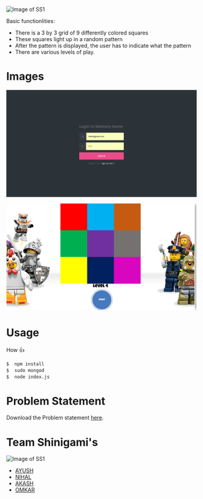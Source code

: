 
![Image of SS1](https://github.com/Ayushverma8/Memory-Game/blob/master/poster(2).png)

Basic functionlities:

 * There is a 3 by 3 grid of 9 differently colored squares
 * These squares light up in a random pattern
 * After the pattern is displayed, the user has to indicate what the pattern
 * There are various levels of play.
 

# Images
![Image of SS1](https://github.com/Ayushverma8/Memory-Game/blob/master/MG1.png)

![Image of SS1](https://github.com/Ayushverma8/Memory-Game/blob/master/MG2.png)





# Usage


 How :+1:

```BASH
$  npm install
$  sudo mongod
$  node index.js

```
# Problem Statement

Download the Problem statement [here](https://github.com/Ayushverma8/Memory-Game/blob/master/Venturesity%20_%20Up%20for%20a%20Challenge_.pdf).

# Team Shinigami's
![Image of SS1](https://66.media.tumblr.com/avatar_174af6707f98_128.png)
 * [AYUSH](https://github.com/ayushverma8) 
 * [NIHAL](https://github.com/nihalsh) 
 * [AKASH](http://github.com/zerocool443)
 * [OMKAR](http://github.com/omkar-dsd)

